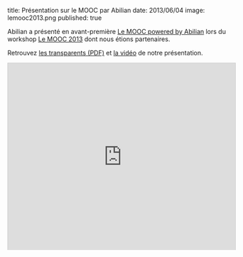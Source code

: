 title: Présentation sur le MOOC par Abilian
date: 2013/06/04
image: lemooc2013.png
published: true

Abilian a présenté en avant-première [Le MOOC powered by Abilian](/fr/solutions/le-mooc/) lors du workshop [Le MOOC 2013](http://workshop.lemooc.com/fr/) dont nous étions partenaires.

Retrouvez [les transparents (PDF)](http://workshop.lemooc.com/static/pdf/lemooc2013-abilian-fermigier.pdf) et [la vidéo](http://www.irill.org/videos/mooc-2013/Stefane_Fermigier-un_MOOC_c_est_un_reseau_social.webm) de notre présentation.

<iframe src="http://www.slideshare.net/slideshow/embed_code/22247461?rel=0" width="512" height="421" frameborder="0" marginwidth="0" marginheight="0" scrolling="no" style="border:1px solid #CCC;border-width:1px 1px 0;margin-bottom:5px" allowfullscreen webkitallowfullscreen mozallowfullscreen> </iframe>

